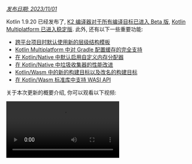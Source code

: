 [//]: # (title: Kotlin 1.9.20 版中的新功能)

_[发布日期: 2023/11/01](releases.md#release-details)_

Kotlin 1.9.20 已经发布了, [K2 编译器对于所有编译目标已进入 Beta 版](#new-kotlin-k2-compiler-updates),
[Kotlin Multiplatform 已进入稳定版](#kotlin-multiplatform-is-stable).
此外, 还有以下一些重要功能:

* [跨平台项目时默认使用新的层级结构模板](#template-for-configuring-multiplatform-projects)
* [Kotlin Multiplatform 中对 Gradle 配置缓存的完全支持](#full-support-for-the-gradle-configuration-cache-in-kotlin-multiplatform)
* [在 Kotlin/Native 中默认启用自定义内存分配器](#custom-memory-allocator-enabled-by-default)
* [在 Kotlin/Native 中垃圾收集器的性能改进](#performance-improvements-for-the-garbage-collector)
* [Kotlin/Wasm 中的新的构建目标以及改名的构建目标](#new-wasm-wasi-target-and-the-renaming-of-the-wasm-target-to-wasm-js)
* [在 Kotlin/Wasm 标准库中支持 WASI API](#support-for-the-wasi-api-in-the-standard-library)

关于本次更新的概要介绍, 你可以观看以下视频:

<video src="https://www.youtube.com/v/Ol_96CHKqg8" title="Kotlin 1.9.20 版中的新功能"/>

## IDE 支持 {id="ide-support"}

在以下 IDE 中可以使用支持 1.9.20 版的 Kotlin plugin:

| IDE            | 支持的版本                                  |
|----------------|----------------------------------------|
| IntelliJ IDEA  | 2023.1.x, 2023.2.x, 2023.x             |
| Android Studio | Hedgehog (2023.1.1), Iguana (2023.2.1) |

> 从 IntelliJ IDEA 2023.3.x 和 Android Studio Iguana (2023.2.1) Canary 15 开始, 会自动包含并更新 Kotlin plugin.
> 你只需要在你的项目中更新 Kotlin 版本.
>
{style="note"}

## 新 Kotlin K2 编译器的更新 {id="new-kotlin-k2-compiler-updates"}

JetBrains 的 Kotlin 开发组一直在努力稳定新的 K2 编译器,
这个编译器将会带来显著的性能改进, 加快新的语言功能的开发, 统一 Kotlin 支持的所有平台, 并为跨平台项目提供更好的架构.

K2 目前对所有的编译目标都处于 **Beta 版**.
[详情请参见 release blog](https://blog.jetbrains.com/kotlin/2023/11/kotlin-1-9-20-released/)

### 对 Kotlin/Wasm 的支持 {id="support-for-kotlin-wasm"}

从这个发布版开始, Kotlin/Wasm 支持新的 K2 编译器.
参见 [如何在你的项目中启用它](#how-to-enable-the-kotlin-k2-compiler).

### 针对 K2 的 kapt 编译器 plugin 预览版 {id="preview-kapt-compiler-plugin-with-k2"}

> 在 kapt 编译器 plugin 中对 K2 的支持是 [实验性功能](components-stability.md).
> 需要使用者同意(Opt-in) (详情见下文),
> 请注意, 只为评估和试验目的来使用这个功能.
>
{style="warning"}

在 1.9.20 中, 你可以试用针对 K2 编译器的 [kapt 编译器 plugin](kapt.md).
要在你的项目中使用 K2 编译器, 请向你的 `gradle.properties` 文件添加以下选项:

```text
kotlin.experimental.tryK2=true
kapt.use.k2=true
```

或者, 你可以通过以下步骤启用针对 K2 的 kapt:
1. 在你的 `build.gradle.kts` 文件中, [设置语言版本](gradle-compiler-options.md#example-of-setting-languageversion) 为 `2.0`.
2. 在你的 `gradle.properties` 文件中, 添加 `kapt.use.k2=true`.

如果你在使用针对 K2 编译器的 kapt 时遇到任何问题, 请到我们的 [问题追踪系统](http://kotl.in/issue) 提交报告.

### 如何启用 Kotlin K2 编译器 {id="how-to-enable-the-kotlin-k2-compiler"}

#### 在 Gradle 中启用 K2

要启用并检验 Kotlin K2 编译器, 请通过下面的编译器选项使用新的语言版本:

```bash
-language-version 2.0
```

你可以在你的 `build.gradle.kts` 文件中指定这个选项:

```kotlin
kotlin {
    sourceSets.all {
        languageSettings {
            languageVersion = "2.0"
        }
    }
}
```

#### 在 Maven 中启用 K2

要启用并检验 Kotlin K2 编译器, 请更新的你 `pom.xml` 文件的 `<project/>` 小节:

```xml
<properties>
    <kotlin.compiler.languageVersion>2.0</kotlin.compiler.languageVersion>
</properties>
```

#### 在 IntelliJ IDEA 中启用 K2

要在 IntelliJ IDEA 中启用并检验 Kotlin K2 编译器, 请选择菜单 **Settings** | **Build, Execution, Deployment** | **Compiler** | **Kotlin Compiler**,
将 **Language Version** 选项更新为 `2.0 (experimental)`.

### 留下你对于新 K2 编译器的反馈意见

如果你能提供你的反馈意见, 我们将会非常感谢!

* 在 Kotlin Slack 频道中, 直接向 K2 开发者提供你的反馈意见 – [获得邀请](https://surveys.jetbrains.com/s3/kotlin-slack-sign-up?_gl=1*ju6cbn*_ga*MTA3MTk5NDkzMC4xNjQ2MDY3MDU4*_ga_9J976DJZ68*MTY1ODMzNzA3OS4xMDAuMS4xNjU4MzQwODEwLjYw),
  并加入 [#k2-early-adopters](https://kotlinlang.slack.com/archives/C03PK0PE257) 频道.
* 在 [我们的问题追踪系统](https://kotl.in/issue) 中, 报告你遇到的新 K2 编译器的问题.
* [启用 Send usage statistics 选项](https://www.jetbrains.com/help/idea/settings-usage-statistics.html),
  允许 JetBrains 收集关于 K2 使用状况的匿名数据.

## Kotlin/JVM

从 1.9.20 版开始, 编译器能够生成包含 Java 21 字节码的类.

## Kotlin/Native {id="kotlin-native"}

Kotlin 1.9.20 包含稳定的内存管理器, 其中包括, 默认使用新的内存分配器, 对垃圾收集器的性能改进, 以及其他更新:

* [默认启用自定义内存分配器](#custom-memory-allocator-enabled-by-default)
* [垃圾收集器的性能改进](#performance-improvements-for-the-garbage-collector)
* [`klib` artifact 的增量编译](#incremental-compilation-of-klib-artifacts)
* [解决库链接的问题](#managing-library-linkage-issues)
* [类构造器调用时的伴随对象初始化](#companion-object-initialization-on-class-constructor-calls)
* [对所有的 cinterop 声明要求使用者同意(Opt-in)](#opt-in-requirement-for-all-cinterop-declarations)
* [链接器错误的自定义信息](#custom-message-for-linker-errors)
* [删除了旧的内存管理器](#removal-of-the-legacy-memory-manager)
* [我们的编译目标层级策略的变更](#change-to-our-target-tiers-policy)

### 默认启用自定义内存分配器 {id="custom-memory-allocator-enabled-by-default"}

Kotlin 1.9.20 默认启用新的内存分配器.
它的设计目标是取代以前的默认分配器, `mimalloc`,
使得垃圾收集更加高效, 并提高 [Kotlin/Native 内存管理器](native-memory-manager.md) 的运行期性能.

新的自定义分配器将系统内存分为多个页面(Page), 允许按连续的顺序进行独立的清理.
每次分配的内存都会成为一个页面(Page)内的内存块(Memory Block), 并且页面会追踪各个块的大小.
各种不同的页面类型进行了不同的优化, 以适应于不同的内存分配大小.
内存块的连续排列保证了可以对所有的分配块进行高效的迭代.

当一个线程分配内存时, 它会根据分配的大小搜索适当的页面.
线程会根据不同的大小类别维护一组页面.
对于一个确定的大小, 当前页通常可以容纳这个内存分配.
如果不能, 那么线程会从共享的分配空间请求一个不同的页面.
这个页面的状态可能是可用, 需要清理, 或需要创建.

新的内存分配器允许同时使用多个多个独立的分配空间,
因此 Kotlin 开发组可以实验不同的页面布局, 进一步提高性能.

#### 如何启用自定义内存分配器

从 Kotlin 1.9.20 开始, 新的内存分配器默认启用. 不需要额外的设置.

如果你遇到内存消耗过高的情况,
你可以在你的 Gradle 构建脚本中使用 `-Xallocator=mimalloc` 或 `-Xallocator=std` 选项,
切换回原来的 `mimalloc`, 或系统分配.
请将这样的问题报告到 [YouTrack](https://kotl.in/issue), 帮助我们改进新的内存分配器.

关于新的分配器设计的技术细节, 请参见 [README](https://github.com/JetBrains/kotlin/blob/master/kotlin-native/runtime/src/alloc/custom/README.md).

### 垃圾收集器的性能改进 {id="performance-improvements-for-the-garbage-collector"}

Kotlin 开发组一直在改进新的 Kotlin/Native 内存管理器的性能和稳定性.
这个发布版带来了对垃圾收集器 (GC)的很多重大变更, 包括以下重要功能:

* [使用完全并行标记(Full Parallel Mark), 减少 GC 的暂停时间](#full-parallel-mark-to-reduce-the-pause-time-for-the-gc)
* [追踪大块内存, 提高分配性能](#tracking-memory-in-big-chunks-to-improve-the-allocation-performance)

#### 使用完全并行标记(Full Parallel Mark), 减少 GC 的暂停时间 {id="full-parallel-mark-to-reduce-the-pause-time-for-the-gc"}

以前, 默认的垃圾收集器执行的只是部分的并行标记.
当转换器线程(Mutator Thread) 被暂停时, 它会从它自己的根开始标记 GC, 例如线程局部变量(thread–local variable)和调用栈.
同时, 一个单独的 GC 线程负责从全局根(global root) 开始标记, 以及所有那些正在运行原生代码因此没有暂停的转换器的根.

如果只存在有限数量的全局对象, 而且转换器线程(Mutator Thread)花费很多时间在运行状态下执行 Kotlin 代码, 那么这种方案曾经工作得很好.
但是, 对于典型的 iOS 应用程序, 就不是这样的情况了.

现在 GC 使用完全并行标记(Full Parallel Mark), 它结合了暂停的转换器(Paused Mutator), GC 线程, 以及可选的标记线程(Marker Thread),
来处理标记队列(Mark Queue).
默认情况下, 标记过程由以下二者执行:

* 暂停的转换器(Paused Mutator). 不是处理它们自己的根, 然后进入空闲状态, 不执行代码, 相反, 它们会参与整个标记过程.
* GC 线程. 这样可以确保至少存在一个线程会执行标记过程.

这个新方案让标记过程更加高效, 减少了 GC 的暂停时间.

#### 追踪大块内存, 提高分配性能 {id="tracking-memory-in-big-chunks-to-improve-the-allocation-performance"}

以前, GC 调度器分别追踪每个对象的内存分配.
但是, 新的默认的自定义分配器和 `mimalloc` 内存分配器都不会为每个对象分配单独的存储空间;
它们会一次性为多个对象分配大块的区域.

在 Kotlin 1.9.20 中, GC 追踪内存区域而不是追踪单独的对象.
这样会减少每次分配时执行的任务数量, 因此可以提高小对象的内存分配速度,
也有助于尽量减少垃圾收集器的内存使用量.

### klib artifact 的增量编译 {id="incremental-compilation-of-klib-artifacts"}

> 这个功能是 [实验性功能](components-stability.md#stability-levels-explained).
> 它随时有可能变更或被删除. 需要使用者同意(Opt-in) (详情见下文).
> 请注意, 只为评估和试验目的来使用这个功能.
> 希望你能通过我们的 [问题追踪系统](https://kotl.in/issue) 提供你的反馈意见.
>
{style="warning"}

Kotlin 1.9.20 引入了对 Kotlin/Native 的新的编译时间优化.
从 `klib` artifact 到原生代码的编译, 现在是部分增量的编译.

在 debug 模式下将 Kotlin 源代码编译为原生二进制代码时, 编译经过两个阶段:

1. 源代码编译为 `klib` artifact.
2. `klib` artifact, 以及依赖项, 编译为二进制代码.

为了优化第二阶段的编译时间, 开发组实现了对依赖项的编译器缓存.
依赖项到原生代码只会编译一次, 编译结果会在每次编译二进制代码时重新使用.
但是, 每次项目发生变更时, 从项目源代码到 `klib` artifact 的构建, 总是会完全重编译为原生代码.

通过新的增量编译, 如果项目模块的变更导致只有一部分源代码重编译为 `klib` artifact,
那么也只有一部分的 `klib` 会被重新编译为二进制代码.

要启用增量编译, 请向你的 `gradle.properties` 文件添加以下选项:

```none
kotlin.incremental.native=true
```

如果你遇到问题, 请报告到 [YouTrack](https://kotl.in/issue).

### 解决库链接的问题 {id="managing-library-linkage-issues"}

这个发布版改进了 Kotlin/Native 编译器链接 Kotlin 库时发生问题的处理方式.
错误消息现在包含更加易于阅读的声明, 因为它们使用签名名称而不是 hash 值, 可以帮助你更加容易的查找并修复错误.
下面是一个例子:

```text
No function found for symbol 'org.samples/MyClass.removedFunction|removedFunction(kotlin.Int;kotlin.String){}[0]'
```
Kotlin/Native 编译器发现与第 3 方 Kotlin 库链接的错误, 并在运行期报告错误.
如果一个第 3 方 Kotlin 库的作者对实验性 API进行了不兼容的变更, 而这个 API 又被另一个第 3 方 Kotlin 库使用, 你就会遇到这样的问题.

从 Kotlin 1.9.20 开始, 编译器默认以静默模式检测链接错误.
你可以在你的项目中修改设定:

* 如果你希望在你的编译日志中记录这些错误, 请使用 `-Xpartial-linkage-loglevel=WARNING` 编译器选项, 启用警告.
* 也可以使用 `-Xpartial-linkage-loglevel=ERROR`, 将编译器报告的警告提升为编译错误.
这种情况下, 编译会失败, 你会在编译日志中得到所有的错误. 使用这个选项, 可以更加严格的检查链接错误.

```kotlin
// 在 Gradle 构建文件中传递编译器参数的示例:
kotlin {
    macosX64("native") {
        binaries.executable()

        compilations.configureEach {
            compilerOptions.configure {
                // 将链接错误报告为警告:
                freeCompilerArgs.add("-Xpartial-linkage-loglevel=WARNING")

                // 将链接错误的警告提升为错误:
                freeCompilerArgs.add("-Xpartial-linkage-loglevel=ERROR")
            }
        }
    }
}
```

如果你在使用这个功能时遇到意外的问题, 你随时可以使用 `-Xpartial-linkage=disable` 编译器选项关闭这个功能.
请记得将这样的问题报告到 [我们的问题追踪系统](https://kotl.in/issue).

### 类构造器调用时的伴随对象初始化 {id="companion-object-initialization-on-class-constructor-calls"}

从 Kotlin 1.9.20 开始, Kotlin/Native 后端会在类的构造器中调用伴随对象的静态初始化器:

```kotlin
class Greeting {
    companion object {
        init {
            print("Hello, Kotlin!")
        }
    }
}

fun main() {
    val start = Greeting() // 输出结果为 "Hello, Kotlin!"
}
```

这个行为现在与 Kotlin/JVM 平台统一了, 在 Kotlin/JVM 平台上,
在与 Java 静态初始化器语义匹配的对应的类被装载时(被解析时), 伴随对象就会被初始化.

现在这个功能的实现在各个平台之间更加一致了, 因此在 Kotlin Multiplatform 项目中更加容易共用代码.

### 对所有的 cinterop 声明要求使用者同意(Opt-in) {id="opt-in-requirement-for-all-cinterop-declarations"}

从 Kotlin 1.9.20 开始, 由 `cinterop` 工具从 C 和 Objective-C 库(例如 libcurl 和 libxml)生成的所有 Kotlin 声明,
都被标记为 `@ExperimentalForeignApi`.
如果缺少使用者同意(Opt-in)注解, 你的代码将无法编译.

这个要求反应了 C 和 Objective-C 库导入功能的 [实验性](components-stability.md#stability-levels-explained) 状态.
我们建议你将这个功能限制在你的项目的特定区域中.
这样可以在我们稳定库导入功能之后, 让你的迁移更加容易.

> 对于随 Kotlin/Native 一起发布的原生平台库 (例如 Foundation, UIKit, 以及 POSIX),
> 它们的 API 只有一部分需要使用 `@ExperimentalForeignApi` 注解标注使用者同意.
> 对这样的情况, 你会得到警告信息, 要求你标注使用者同意.
>
{style="note"}

### 链接器错误的自定义信息 {id="custom-message-for-linker-errors"}

如果你是库的作者, 现在你可以通过自定义消息来帮助你的用户解决链接器错误.

如果你的 Kotlin 库依赖于 C 或 Objective-C 库, 例如, 使用了 [CocoaPods 集成](multiplatform-cocoapods-overview.md),
那么你的库的使用者需要在本地机器上存在这些依赖库, 或者在项目的构建脚本中明确配置这些库.
否则, 使用者会遇到一个令人迷惑的 "Framework not found" 消息.

现在你可以在编译失败的信息中提供具体的指示或链接.
方法是, 向 `cinterop` 传递 `-Xuser-setup-hint` 编译器选项
或者在你的 `.def` 文件中添加 `userSetupHint=message` 属性.

### 删除了旧的内存管理器 {id="removal-of-the-legacy-memory-manager"}

在 Kotlin 1.6.20 中引入了 [新的内存管理器](native-memory-manager.md), 而且在 1.7.20 中默认启用.
之后, 我们对它进行了很多更新, 并改进了性能, 现在它已经称为稳定版.

现在已经到了完成废弃周期, 并删除旧的内存管理器的时刻.
如果你还在使用它, 请从你的 `gradle.properties` 文件删除 `kotlin.native.binary.memoryModel=strict` 选项,
并遵照我们的 [迁移指南](native-migration-guide.md), 进行必要的变更.

### 我们的编译目标层级策略的变更 {id="change-to-our-target-tiers-policy"}

我们决定升级对 [第 1 层支持](native-target-support.md#tier-1) 的要求.
Kotlin 开发组致力于对符合第 1 层条件的编译目标, 提供编译器发布版本之间的源代码和二进制兼容性.
这些编译目标还必须使用 CI 工具进行常规测试, 以确保能够编译和运行.
目前, 对于 macOS 主机, 第 1 层包括以下编译目标:

* `macosX64`
* `macosArm64`
* `iosSimulatorArm64`
* `iosX64`

在 Kotlin 1.9.20 中, 我们还删除了很多以前废弃的编译目标, 即:

* `iosArm32`
* `watchosX86`
* `wasm32`
* `mingwX86`
* `linuxMips32`
* `linuxMipsel32`

关于编译目标的完整列表, 请参见目前 [支持的编译目标](native-target-support.md).

## Kotlin Multiplatform

Kotlin 1.9.20 集中于 Kotlin Multiplatform 的稳定性, 并提供了新的项目向导和其它重要功能, 进一步改进开发者体验:

* [Kotlin Multiplatform 已进入稳定版](#kotlin-multiplatform-is-stable)
* [用于配置跨平台项目的模板](#template-for-configuring-multiplatform-projects)
* [新的项目向导](#new-project-wizard)
* [对 Gradle 配置缓存的完全支持](#full-support-for-the-gradle-configuration-cache-in-kotlin-multiplatform)
* [新的标准库版本在 Gradle 更容易配置](#easier-configuration-of-new-standard-library-versions-in-gradle)
* [对第 3 方 cinterop 库的默认支持](#default-support-for-third-party-cinterop-libraries)
* [在 Compose Multiplatform 项目中对 Kotlin/Native 编译缓存的支持](#support-for-kotlin-native-compilation-caches-in-compose-multiplatform-projects)
* [兼容性指南](#compatibility-guidelines)

### Kotlin Multiplatform 已进入稳定版 {id="kotlin-multiplatform-is-stable"}

1.9.20 版的发布标志了 Kotlin 演化历程中的一个重要的里程碑: [Kotlin Multiplatform](multiplatform.topic)
终于进入了稳定版.
这表示这个技术已经可以安全的用于你的项目, 并且 100% 可以用于真实生产环境.
还意味着 Kotlin Multiplatform 未来的开发会继续符合我们严格的 [向后兼容性规则](https://kotlinfoundation.org/language-committee-guidelines/).

请注意, Kotlin Multiplatform 的一些高级功能还在继续演化.
在使用这些功能时, 你会收到警告信息, 代表你使用的功能目前的稳定性状态.
在 IntelliJ IDEA 中使用任何实验性功能之前,
你需要通过菜单 **Settings** | **Advanced Settings** | **Kotlin** | **Experimental Multiplatform**, 明确的启用它.

* 查看 [Kotlin blog](https://blog.jetbrains.com/kotlin/2023/11/kotlin-multiplatform-stable/), 阅读关于 Kotlin Multiplatform 稳定性和未来开发计划的更多信息.
* 查看 [Multiplatform 兼容性指南](multiplatform-compatibility-guide.md), 看看在向稳定版演化时有哪些重要变更.
* 阅读 [预期(Expected)声明与实际(Actual)声明机制](multiplatform-expect-actual.md),
  这是 Kotlin Multiplatform 的重要部分,在本次发布版中, 它也部分的稳定了.

### 用于配置跨平台项目的模板 {id="template-for-configuring-multiplatform-projects"}

从 Kotlin 1.9.20 开始, Kotlin Gradle plugin 会为常见的跨平台场景自动创建共享的源代码集.
如果你的项目设置属于这样的情况, 你就不需要手动配置源代码集层级结构.
只需要为你的项目明确指定必要的编译目标.

由于有了 Kotlin Gradle plugin 的新功能: 默认的层级结构模板, 设置变得更加容易了.
它是 plugin 内置的预定义的源代码集层级结构模板.
其中包含 Kotlin 为你声明的编译目标自动创建的中间源代码集.
[参见完整的模板](#see-the-full-hierarchy-template).

#### 更容易的创建你的项目

假设有一个跨平台项目, 编译目标包括 Android 和 iPhone 设备, 开发环境为 Apple silicon MacBook.
我们来比较一下不同版本的 Kotlin 中的项目设置:

<table>
    <tr>
        <td>Kotlin 1.9.0 和以前的版本 (标准设置)</td>
        <td>Kotlin 1.9.20</td>
    </tr>
    <tr>
<td>

```kotlin
kotlin {
    androidTarget()
    iosArm64()
    iosSimulatorArm64()

    sourceSets {
        val commonMain by getting

        val iosMain by creating {
            dependsOn(commonMain)
        }

        val iosArm64Main by getting {
            dependsOn(iosMain)
        }

        val iosSimulatorArm64Main by getting {
            dependsOn(iosMain)
        }
    }
}
```

</td>
<td>

```kotlin
kotlin {
    androidTarget()
    iosArm64()
    iosSimulatorArm64()

    // iosMain 源代码集会自动创建
}
```

</td>
</tr>
</table>

请注意, 使用默认的层级结构模板显著减少了设置你的项目时需要的样板代码的数量.

当你在你的代码中声明 `androidTarget`, `iosArm64`, 和 `iosSimulatorArm64` 编译目标时,
Kotlin Gradle plugin 会从模板中找到合适的共享源代码集, 并为你创建这些源代码集.
最后产生的层级结构类似下图:

![使用默认的编译目标层级结构的示例](default-hierarchy-example.svg){thumbnail="true" width="350" thumbnail-same-file="true"}

绿色的源代码集会自动创建并包含到项目中, 同时, 默认模板中的灰色的源代码集会被忽略.

#### 对源代码集使用自动补完功能

为了更容易的使用创建的项目结构, IntelliJ IDEA 现在对使用默认层级结构模板创建的源代码集提供了自动补完功能:

<img src="multiplatform-hierarchy-completion.animated.gif" alt="IDE 对源代码集名称的自动补完" width="350" />

如果你没有声明某个编译目标, 因而不存在对应的源代码集, 那么在你试图访问这个不存在的源代码集时, Kotlin 会提示警告.
在下面的示例中, 不存在 JVM 编译目标 (只有 `androidTarget`, 这是不同的编译目标).
但我们来试试使用 `jvmMain` 源代码集, 看看会发生什么:

```kotlin
kotlin {
    androidTarget()
    iosArm64()
    iosSimulatorArm64()

    sourceSets {
        jvmMain {
        }
    }
}
```

在这种情况下, Kotlin 会在构建日志中报告警告:

```none
w: Accessed 'source set jvmMain' without registering the jvm target:
  kotlin {
      jvm() /* <- register the 'jvm' target */

      sourceSets.jvmMain.dependencies {

      }
  }
```

#### 设置编译目标层级结构

从 Kotlin 1.9.20 开始, 会自动启用默认的层级结构模板. 大多数情况下, 不需要更多设置.

但是, 如果你在迁移一个在 1.9.20 版之前创建的既有项目,
如果你曾经使用 `dependsOn()` 调用, 手动的引入了中间源代码(Intermediate Source), 你可能遇到警告.
为了解决这个问题, 请执行以下步骤:

* 如果现在默认的层级结构模板已经包含了你的中间源代码集, 请删除所有的手动 `dependsOn()` 调用,
  以及使用 `by creating` 构造创建的源代码集.

  关于全部的默认源代码集, 请参见 [完整的层级结构模板](#see-the-full-hierarchy-template).

* 如果你想要默认的层级结构模板没有提供的其他源代码集, 例如, 在 macOS 和 JVM 编译目标之间共用代码的源代码集,
  请调整层级结构, 方法是使用 `applyDefaultHierarchyTemplate()` 来明确的重新适用模板,
  然后和通常的做法一样, 使用 `dependsOn()` 来手动配置其他源代码集:

  ```kotlin
  kotlin {
      jvm()
      macosArm64()
      iosArm64()
      iosSimulatorArm64()

      // 明确的适用默认的层级结构. 它会创建一系列源代码集, 例如, iosMain 源代码集:
      applyDefaultHierarchyTemplate()

      sourceSets {
          // 额外创建一个 jvmAndMacos 源代码集
          val jvmAndMacos by creating {
              dependsOn(commonMain.get())
          }

          macosArm64Main.get().dependsOn(jvmAndMacos)
          jvmMain.get().dependsOn(jvmAndMacos)
      }
  }
  ```

* 如果在你的项目中已经有了源代码集, 名称与模板生成的源代码集相同, 但在不同的编译目标之间共用,
  目前没有办法可以修改模板的源代码集之间的默认的 `dependsOn` 关系.

  一种解决方法是, 为你的目标找到不同的源代码集, 要么使用默认的层级结构模板中的源代码集, 要么使用手动创建的源代码集.
  另一种方法是完全禁用模板.

  要禁用模板, 请向你的 `gradle.properties` 文件添加 `kotlin.mpp.applyDefaultHierarchyTemplate=false`, 并手动配置其它所有的源代码集.

  我们目前正在开发一个 API, 用于创建你自己的层级结构模板, 以简化这类设置过程.

#### 查看完整的层级结构模板 {id="see-the-full-hierarchy-template" initial-collapse-state="collapsed" collapsible="true"}

当你声明你的项目的编译目标时, plugin 会从模板中选取对应的共用源代码集, 并在你的项目中创建它们.

![默认的层级结构模板](full-template-hierarchy.svg)

> 这个示例只显示了项目的 production 部分, 省略了 `Main` 后缀 (例如, 使用 `common` 而不是 `commonMain`).
> 但是, 还有完全相同的一组 `*Test` 源代码集.
>
{style="tip"}

### 新的项目向导 {id="new-project-wizard"}

JetBrains 开发组引入了一种新的方式来创建跨平台项目 – [Kotlin Multiplatform web 向导](https://kmp.jetbrains.com).

新的 Kotlin Multiplatform 向导的第一个实现包含了最常见的 Kotlin Multiplatform 使用场景.
它包含了对之前的项目模板的所有反馈意见, 使得架构尽可能的健壮和可靠.

新的向导使用分布式架构, 使得我们可以拥有统一的后端和不同的前端, 使用 web 版是其中的第一步.
我们正在考虑将来实现 IDE 版, 并创建命令行工具.
在 web 版中, 你永远能够使用向导的最新版本, 而在 IDE 中, 你则需要等待下一个版本的发布.

使用新的向导, 项目设置会变的比过去更加简单. 你可以针对移动环境, 服务器, 以及桌面开发来选择目标平台, 根据你的需求来调整你的项目.
我们还计划在未来的发布中增加 Web 开发目标平台.

<img src="multiplatform-web-wizard.png" alt="Multiplatform Web 向导" width="400"/>

新的项目向导现在是使用 Kotlin 创建跨平台项目的首选方式.
从 1.9.20 开始, Kotlin plugin 不再 在 IntelliJ IDEA 中提供 **Kotlin Multiplatform** 项目向导.

新的向导将会引导你轻松的完成初始设置, 让你的开始过程更加顺利.
如果你遇到任何问题, 请报告到 [YouTrack](https://kotl.in/issue), 帮助我们改进向导的使用体验.

<a href="https://kmp.jetbrains.com">
    <img src="multiplatform-create-project-button.png" alt="创建项目" style="block"/>
</a>

### Kotlin Multiplatform 中对 Gradle 配置缓存的完全支持 {id="full-support-for-the-gradle-configuration-cache-in-kotlin-multiplatform"}

在以前的版本中, 我们曾经引入了 Gradle 配置缓存功能的 [预览版](whatsnew19.md#preview-of-the-gradle-configuration-cache),
可以用于 Kotlin 跨平台库.
从 1.9.20 开始, Kotlin Multiplatform plugin 更加前进了一步.

它现在对 [Kotlin CocoaPods Gradle plugin](multiplatform-cocoapods-dsl-reference.md) 支持 Gradle 配置缓存,
也对 Xcode 构建需要的集成任务, 例如 `embedAndSignAppleFrameworkForXcode`, 支持 Gradle 配置缓存.

现在所有的跨平台项目都可以由于构建时间的改进而获益.
Gradle 配置缓存可以对后续的构建重用配置阶段的结果, 因而加快构建过程.
更多详情, 以及配置说明, 请参见 [Gradle 文档](https://docs.gradle.org/current/userguide/configuration_cache.html#config_cache:usage).

### 新的标准库版本在 Gradle 更容易配置 {id="easier-configuration-of-new-standard-library-versions-in-gradle"}

在你创建跨平台项目时, 会对每个源代码集自动添加对标准库(`stdlib`)的依赖项.
这是设置你的跨平台项目的最简单的方式.

在之前的版本中, 如果你想要手动配置对标准库的依赖项, 你需要对每个源代码集分别配置.
从 `kotlin-stdlib:1.9.20` 开始, 你只需要在 `commonMain` 根源代码集中, 配置这个依赖项 **一次**:

<table>
   <tr>
       <td>1.9.10 和之前版本的标准库</td>
       <td>1.9.20 版本的标准库</td>
   </tr>
   <tr>
<td>

```kotlin
kotlin {
    sourceSets {
        // 设置 common 源代码集
        val commonMain by getting {
            dependencies {
                implementation("org.jetbrains.kotlin:kotlin-stdlib-common:1.9.10")
            }
        }

        // 设置 JVM 源代码集
        val jvmMain by getting {
            dependencies {
                implementation("org.jetbrains.kotlin:kotlin-stdlib:1.9.10")
            }
        }

        // 设置 JS 源代码集
        val jsMain by getting {
            dependencies {
                implementation("org.jetbrains.kotlin:kotlin-stdlib-js:1.9.10")
            }
        }
    }
}
```

</td>
<td>

```kotlin
kotlin {
    sourceSets {
        commonMain {
            dependencies {
                implementation("org.jetbrains.kotlin:kotlin-stdlib:1.9.20")
            }
        }
    }
}
```

</td>
</tr>
</table>

这个变更是通过在标准库的 Gradle metadata 中包含新信息而实现的.
这使得 Gradle 能够对其他源代码集自动解析正确的标准库 artifact.

### 对第 3 方 cinterop 库的默认支持 {id="default-support-for-third-party-cinterop-libraries"}

对使用了 [Kotlin CocoaPods Gradle](multiplatform-cocoapods-overview.md) plugin 的项目, Kotlin 1.9.20 添加了对所有 cinterop 依赖项的默认支持
(而不是通过使用者同意(Opt-in)的支持).

因此, 你现在可以共用更多原生代码, 而不是限制于平台相关的依赖项.
例如, 你可以向 `iosMain` 共用源代码集添加 [对 Pod 库的依赖项](multiplatform-cocoapods-libraries.md).

在以前的版本中, 这个功能只能用于随 Kotlin/Native 一起发布的 [平台相关的库](native-platform-libs.md)
(例如 Foundation, UIKit, 和 POSIX).
现在, 所有的第 3 方 Pod 库默认都可以在共用源代码集中使用.
你不再需要指定单独的 Gradle 属性来支持它们.

### 在 Compose Multiplatform 项目中对 Kotlin/Native 编译缓存的支持 {id="support-for-kotlin-native-compilation-caches-in-compose-multiplatform-projects"}

本次发布解决了与 Compose Multiplatform 编译器 plugin 的一个兼容性问题, 这个问题主要影响 iOS 的 Compose Multiplatform 项目.

过去, 为了绕过这个问题, 你需要使用 `kotlin.native.cacheKind=none` Gradle 属性禁用缓存.
但是, 这个变通方法会造成性能问题: 它使得编译速度变慢, 因为在 Kotlin/Native 编译器中缓存不再有效.

现在这个问题已经解决了, 你可以从你的 `gradle.properties` 文件中删除 `kotlin.native.cacheKind=none`,
并在你的 Compose Multiplatform 项目中享受编译速度的改进.

关于改进编译速度的更多技巧, 请参见 [Kotlin/Native 文档](native-improving-compilation-time.md).

### 兼容性指南 {id="compatibility-guidelines"}

在配置你的项目时, 请检查 Kotlin Multiplatform Gradle plugin 与 Gradle, Xcode, 和 Android Gradle plugin (AGP) 版本之间的兼容性:

| Kotlin Multiplatform Gradle plugin | Gradle    | Android Gradle plugin | Xcode         |
|------------------------------------|-----------|-----------------------|---------------|
| 1.9.20                             | 7.5 及以后版本 | 7.4.2–8.2             | 15.0. 详情请参见下文 |

从这个发布版开始, Xcode 的推荐版本为 15.0.
完全支持随 Xcode 15.0 一起发布的库, 你可以在你的 Kotlin 代码的任何地方访问这些库.

但是, XCode 14.3 在大多数情况下仍然可以使用.
请记住, 如果你在你的本地机器上使用 14.3 版, 那么随 Xcode 15 一起发布的库将会可见, 但不能访问.

## Kotlin/Wasm

在 1.9.20 中, Kotlin Wasm 的稳定性达到了 [Alpha 级](components-stability.md).

* [与 Wasm GC phase 4 和最新的 opcode 之间的兼容性](#compatibility-with-wasm-gc-phase-4-and-final-opcodes)
* [新的 `wasm-wasi` 编译目标, 以及 `wasm` 编译目标改名为 `wasm-js`](#new-wasm-wasi-target-and-the-renaming-of-the-wasm-target-to-wasm-js)
* [在标准库中支持 WASI API](#support-for-the-wasi-api-in-the-standard-library)
* [Kotlin/Wasm API 的改进](#kotlin-wasm-api-improvements)

> Kotlin Wasm 现在处于 [Alpha 版](components-stability.md).
> 它随时可能发生变更. 请注意, 只为评估和试验目的来使用这个功能.
>
> 希望你能通过 [YouTrack](https://kotl.in/issue) 提供你的反馈意见.
>
{style="note"}

### 与 Wasm GC phase 4 和最新的 opcode 之间的兼容性 {id="compatibility-with-wasm-gc-phase-4-and-final-opcodes"}

Wasm GC 已经进入了最后阶段, 它要求更新 opcode – 在二进制表达中使用的常数值.
Kotlin 1.9.20 支持最新的 opcode, 因此我们强烈推荐你将你的 Wasm 项目更新到最新版的 Kotlin.
我们还推荐使用支持 Wasm 环境的最新版本的浏览器:
* 对 Chrome 和基于 Chromium 的浏览器, 119 或更新版本.
* Firefox, 119 或更新版本. 注意, 在 Firefox 119 中, 你需要 [手动启用 Wasm GC](wasm-troubleshooting.md).

### 新的 wasm-wasi 编译目标, 以及 wasm 编译目标改名为 wasm-js {id="new-wasm-wasi-target-and-the-renaming-of-the-wasm-target-to-wasm-js"}

在这个发布版中, 我们对 Kotlin/Wasm 引入了一个新的编译目标 – `wasm-wasi`.
我还将 `wasm` 编译目标改名为 `wasm-js`.
在 Gradle DSL 中, 这些编译目标可以分别通过 `wasmWasi {}` 和 `wasmJs {}` 访问.

要在你的项目中使用这些编译目标, 请更新 `build.gradle.kts` 文件:

```kotlin
kotlin {
    wasmWasi {
        // ...
    }
    wasmJs {
        // ...
    }
}
```

以前引入的 `wasm {}` 代码段已经被废弃, 请改为使用 `wasmJs {}`.

要迁移你的既有的 Kotlin/Wasm 项目, 请执行以下步骤:
* 在 `build.gradle.kts` 文件中, 将 `wasm {}` 代码段改名为 `wasmJs {}`.
* 在你的项目结构中, 将 `wasmMain` 目录改名为 `wasmJsMain`.

### 在标准库中支持 WASI API {id="support-for-the-wasi-api-in-the-standard-library"}

在这个发布版中, 我们包含了对 [WASI](https://github.com/WebAssembly/WASI) 的支持, 这是对 Wasm 平台的一个系统接口.
支持 WASI, 提供了一组标准化的 API 来访问系统资源, 使你能够更容易的在浏览器之外的环境中使用 Kotlin/Wasm, 例如, 在服务器端应用程序中.
此外, WASI 提供了基于能力的安全性(Capability–based Security) – 在访问外部资源时的另一个安全层.

要运行 Kotlin/Wasm 应用程序, 你需要一个支持 Wasm 垃圾收集 (GC) 的 VM, 例如, Node.js 或 Deno.
Wasmtime, WasmEdge, 以及其它环境, 对 Wasm GC 的完整支持还在开发中.

要导入一个 WASI 函数, 请使用 `@WasmImport` 注解:

```kotlin
import kotlin.wasm.WasmImport

@WasmImport("wasi_snapshot_preview1", "clock_time_get")
private external fun wasiRawClockTimeGet(clockId: Int, precision: Long, resultPtr: Int): Int
```

[你可以在我们的 GitHub 仓库找到完整的示例](https://github.com/Kotlin/kotlin-wasm-examples/tree/main/wasi-example).

> 对于 `wasmWasi` 编译目标, 不能使用 [与 JavaScript 的交互功能](wasm-js-interop.md).
>
{style="note"}

### Kotlin/Wasm API 的改进 {id="kotlin-wasm-api-improvements"}

在这个发布版中, 包含了对 Kotlin/Wasm API 使用体验的一些改进.
例如, 你不再需要从 DOM 事件监听器中返回一个值:

<table>
   <tr>
       <td>1.9.20 版之前</td>
       <td>1.9.20 版</td>
   </tr>
   <tr>
<td>

```kotlin
fun main() {
    window.onload = {
        document.body?.sayHello()
        null
    }
}
```

</td>
<td>

```kotlin
fun main() {
    window.onload = { document.body?.sayHello() }
}
```

</td>
</tr>
</table>

## Gradle {id="gradle"}

Kotlin 1.9.20 完全兼容于 Gradle 6.8.3 到 8.1 的版本.
你也可以使用最新的 Gradle 版本, 但如果你这样做, 请注意, 你可能遇到废弃警告, 或一些新的 Gradle 功能无法工作.

这个发布版带来了以下变更:
* [支持 test fixture 访问内部声明](#support-for-test-fixtures-to-access-internal-declarations)
* [用于配置 Konan 目录路径的新属性](#new-property-to-configure-paths-to-konan-directories)
* [对 Kotlin/Native 任务的新的构建报告统计指标](#new-build-report-metrics-for-kotlin-native-tasks)

### 支持 test fixture 访问内部声明 {id="support-for-test-fixtures-to-access-internal-declarations"}

在 Kotlin 1.9.20 中, 如果你使用 Gradle 的 `java-test-fixtures` plugin, 那么你的 [test fixture](https://docs.gradle.org/current/userguide/java_testing.html#sec:java_test_fixtures)
现在可以访问 `main` 源代码集的类中的 `internal` 声明.
而且, 任何 test 源代码都可以访问 test fixture 类中的任何 `internal` 声明.

### 用于配置 Konan 目录路径的新属性 {id="new-property-to-configure-paths-to-konan-directories"}

在 Kotlin 1.9.20 中, `kotlin.data.dir` Gradle 属性可以用来定义你的指向 `~/.konan` 目录的路径,
因此你不需要通过环境变量 `KONAN_DATA_DIR` 来配置它.

或者, 你可以使用 `-Xkonan-data-dir` 编译器选项, 通过 `cinterop` 和  `konanc` 工具来配置你的指向 `~/.konan` 目录的自定义路径.

### 对 Kotlin/Native 任务的新的构建报告统计指标 {id="new-build-report-metrics-for-kotlin-native-tasks"}

在 Kotlin 1.9.20 中, Gradle 构建报告现在包含 Kotlin/Native 任务的统计指标. 下面是一个包含这些统计指标的构建报告示例:

```none
Total time for Kotlin tasks: 20.81 s (93.1 % of all tasks time)
Time   |% of Kotlin time|Task
15.24 s|73.2 %          |:compileCommonMainKotlinMetadata
5.57 s |26.8 %          |:compileNativeMainKotlinMetadata

Task ':compileCommonMainKotlinMetadata' finished in 15.24 s
Task info:
  Kotlin language version: 2.0
Time metrics:
  Total Gradle task time: 15.24 s
  Spent time before task action: 0.16 s
  Task action before worker execution: 0.21 s
  Run native in process: 2.70 s
    Run entry point: 2.64 s
Size metrics:
  Start time of task action: 2023-07-27T11:04:17

Task ':compileNativeMainKotlinMetadata' finished in 5.57 s
Task info:
  Kotlin language version: 2.0
Time metrics:
  Total Gradle task time: 5.57 s
  Spent time before task action: 0.04 s
  Task action before worker execution: 0.02 s
  Run native in process: 1.48 s
    Run entry point: 1.47 s
Size metrics:
  Start time of task action: 2023-07-27T11:04:32
```

此外, `kotlin.experimental.tryK2` 构建报告现在包含所有被编译的 Kotlin/Native 任务, 并列出使用的语言版本:

```none
##### 'kotlin.experimental.tryK2' results #####
:lib:compileCommonMainKotlinMetadata: 2.0 language version
:lib:compileKotlinJvm: 2.0 language version
:lib:compileKotlinIosArm64: 2.0 language version
:lib:compileKotlinIosSimulatorArm64: 2.0 language version
:lib:compileKotlinLinuxX64: 2.0 language version
:lib:compileTestKotlinJvm: 2.0 language version
:lib:compileTestKotlinIosSimulatorArm64: 2.0 language version
:lib:compileTestKotlinLinuxX64: 2.0 language version
##### 100% (8/8) tasks have been compiled with Kotlin 2.0 #####
```

> 如果你使用 Gradle 8.0, 你可能遇到构建报告的一些问题, 尤其是启用 Gradle 配置缓存时.
> 这是一个已知的问题, 在 Gradle 8.1 和之后的版本中已经修正.
>
{style="note"}

## 标准库

在 Kotlin 1.9.20 中, the [Kotlin/Native 标准库进入了稳定版](#the-kotlin-native-standard-library-becomes-stable),
还有一些新的功能:
* [替换了 Enum 类型值的泛型函数](#replacement-of-the-enum-class-values-generic-function)
* [改进了 Kotlin/JS 中的 HashMap 操作的性能](#improved-performance-of-hashmap-operations-in-kotlin-js)

### 替换了 Enum 类型值的泛型函数 {id="replacement-of-the-enum-class-values-generic-function"}

> 这个功能是 [实验性功能](components-stability.md#stability-levels-explained).
> 它随时有可能变更或被删除.
> 需要使用者同意(Opt-in) (详情见下文).
> 请注意, 只为评估和试验目的来使用这个功能.
> 希望你能通过我们的 [YouTrack](https://kotl.in/issue) 提供你的反馈意见.
>
{style="warning"}

在 Kotlin 1.9.0 中, 枚举类的 `entries` 属性进入了稳定版. `entries` 属性是 `values()` 合成(synthetic)函数的现代而且高性能的替代者.
作为 Kotlin 1.9.20 的一部分, 还提供了 `enumValues<T>()` 泛型函数的替代者: `enumEntries<T>()`.

> `enumValues<T>()` 函数仍然继续支持, 但我们推荐你改为使用 `enumEntries<T>()` 函数, 因为它的性能影响较小.
> 每次你调用 `enumValues<T>()`, 都会创建一个新的数组,
> 而每次你调用 `enumEntries<T>()`, 都会返回相同的 List , 这样的方式效率要高很多.
>
{style="tip"}

例如:

```kotlin
enum class RGB { RED, GREEN, BLUE }

@OptIn(ExperimentalStdlibApi::class)
inline fun <reified T : Enum<T>> printAllValues() {
    print(enumEntries<T>().joinToString { it.name })
}

printAllValues<RGB>()
// 输出结果为 RED, GREEN, BLUE
```

#### 如何启用 enumEntries 函数

要试用这个功能, 请使用 `@OptIn(ExperimentalStdlibApi)` 注解来标注使用者同意(Opt-in), 并使用 1.9 或更高的语言版本.
如果你使用 Kotlin Gradle plugin 的最新版, 那么你不需要指定语言版本来试用这个功能.

### Kotlin/Native 标准库进入了稳定版 {id="the-kotlin-native-standard-library-becomes-stable"}

在 Kotlin 1.9.0 中, 我们 [解释了](whatsnew19.md#the-kotlin-native-standard-library-s-journey-towards-stabilization)
我们为了使标准库更加接近于我们的稳定性目标而采取的行动.
在 Kotlin 1.9.20 中, 我们终于完成了这项工作, 让 Kotlin/Native 标准库进入了稳定版.
以下是这个发布版的一些重要变更:

* [`Vector128`](https://kotlinlang.org/api/latest/jvm/stdlib/kotlinx.cinterop/-vector128/) 类从 `kotlin.native` 包移动到了 `kotlinx.cinterop` 包.
* 对 Kotlin 1.9.0 中引入的 `ExperimentalNativeApi` 和 `NativeRuntimeApi` 注解的使用者同意(Opt-in)要求级别, 从 `WARNING` 级提升到了 `ERROR` 级.
* Kotlin/Native 集合现在能够检测并发的修改, 例如, 在 [`ArrayList`](https://kotlinlang.org/api/latest/jvm/stdlib/kotlin.collections/-array-list/) 和 [`HashMap`](https://kotlinlang.org/api/latest/jvm/stdlib/kotlin.collections/-hash-map/) 集合中.
* `Throwable` 类的 [`printStackTrace()`](https://kotlinlang.org/api/latest/jvm/stdlib/kotlin/-throwable/print-stack-trace.html)
  函数现在会打印到 `STDERR`, 而不是 `STDOUT`.
  > `printStackTrace()` 的输出格式还没有稳定, 可能会发生变更.
  >
  {style="warning"}

#### Atomics API 的改进

在 Kotlin 1.9.0 中, 我们提到, 在 Kotlin/Native 标准库进入稳定版时, Atomics API 也会进入稳定版.
Kotlin 1.9.20 还包含了以下变更:

* 引入了实验性的 `AtomicIntArray`, `AtomicLongArray`, 和 `AtomicArray<T>` 类.
  这些新的类专门设计用来与 Java 的 atomic 数组保持一致, 使得它们将来能够包含进入共通的标准库中.
  > `AtomicIntArray`, `AtomicLongArray`, 和 `AtomicArray<T>` 类是 [实验性功能](components-stability.md#stability-levels-explained).
  > 它们随时有可能变更或被删除.
  > 要试用这些功能, 请使用 `@OptIn(ExperimentalStdlibApi)` 标注使用者同意(Opt-in).
  > 请注意, 只为评估和试验目的来使用这些功能.
  > 希望你能通过我们的 [YouTrack](https://kotl.in/issue) 提供你的反馈意见.
  >
  {style="warning"}
* 在 `kotlin.native.concurrent` 包中, 在 Kotlin 1.9.0 中废弃的 Atomics API, 过去的废弃级别为 `WARNING`, 现在废弃级别提升到了 `ERROR`.
* 在 `kotlin.concurrent` 包中,  [`AtomicInt`](https://kotlinlang.org/api/latest/jvm/stdlib/kotlin.concurrent/-atomic-int/index.html) 和 [`AtomicLong`](https://kotlinlang.org/api/latest/jvm/stdlib/kotlin.concurrent/-atomic-long/index.html) 类的成员函数, 过去的废弃级别为 `ERROR`, 现在已被删除.
* `AtomicReference` 类的所有 [成员函数](https://kotlinlang.org/api/latest/jvm/stdlib/kotlin.concurrent/-atomic-reference/#functions)
  现在使用原子化的函数.

关于 Kotlin 1.9.20 中的所有变更, 请参见我们的 [YouTrack ticket](https://youtrack.jetbrains.com/issue/KT-61028/Behavioural-changes-to-the-Native-stdlib-API).

### 改进了 Kotlin/JS 中的 HashMap 操作的性能 {id="improved-performance-of-hashmap-operations-in-kotlin-js"}

Kotlin 1.9.20 改进了 Kotlin/JS 中 `HashMap` 操作的性能, 并减少了它的内存占用量.
在内部, Kotlin/JS 将它的内部实现变更为开放寻址(Open Addressing).
因此, 对于以下情况你会看到性能的改进:
* 向 `HashMap` 插入新的元素.
* 在 `HashMap` 中查找存在的元素.
* 遍历 `HashMap` 的 key 或 value.

## 文档更新

Kotlin 文档有了一些重要变更:
* [JVM 元数据](https://kotlinlang.org/api/kotlinx-metadata-jvm/) API 参考文档 – 查阅这个文档, 看看如何使用 Kotlin/JVM 解析元数据.
* [时间测量指南](time-measurement.md) – 学习如何在 Kotlin 中计算和测量时间.
* 改进了 [Kotlin 观光之旅](kotlin-tour-welcome.md) 中关于集合的章节 – 通过理论和实践章节, 学习 Kotlin 编程语言的基础知识.
* [确定不为 null 的类型](generics.md#definitely-non-nullable-types) – 学习确定不为 null 的泛型类型.
* 改进了关于 [数组](arrays.md) 的章节 – 学习数组, 以及在什么情况下使用它们.
* [Kotlin Multiplatform 中的预期声明与实际声明](multiplatform-expect-actual.md) – 学习 Kotlin Multiplatform 中的预期声明与实际声明机制.

## 安装 Kotlin 1.9.20

### 检查 IDE 版本

[IntelliJ IDEA](https://www.jetbrains.com/idea/download/) 2023.1.x 和 2023.2.x 会自动建议将 Kotlin plugin 更新到 1.9.20 版本.
IntelliJ IDEA 2023.3 会包含 Kotlin 1.9.20 plugin.

Android Studio Hedgehog (231) 和 Iguana (232) 会在后续的发布版中支持 Kotlin 1.9.20.

新的命令行编译器可以通过 [GitHub 发布页面](https://github.com/JetBrains/kotlin/releases/tag/v1.9.20) 下载.

### 配置 Gradle 的设置 {id="configure-gradle-settings"}

要下载 Kotlin 的 artifact 和依赖项, 请更新你的 `settings.gradle(.kts)` 文件, 使用 Maven Central 仓库:

```kotlin
pluginManagement {
    repositories {
        mavenCentral()
        gradlePluginPortal()
    }
}
```
{validate="false"}

如果没有指定仓库, Gradle 会使用已废弃的 JCenter 仓库, 导致无法下载 Kotlin artifact 的错误.
